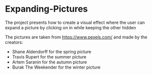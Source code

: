 # Expanding-Pictures

The project presents how to create a visual effect where the user can expand a picture by clicking on in while keeping the other hidden

The pictures are taken from https://www.pexels.com/ and made by the creators:

- Shane Aldendorff for the spring picture
- Travis Rupert for the summer picture
- Artem Saranin for the autumn picture
- Burak The Weekender for the winter picture
